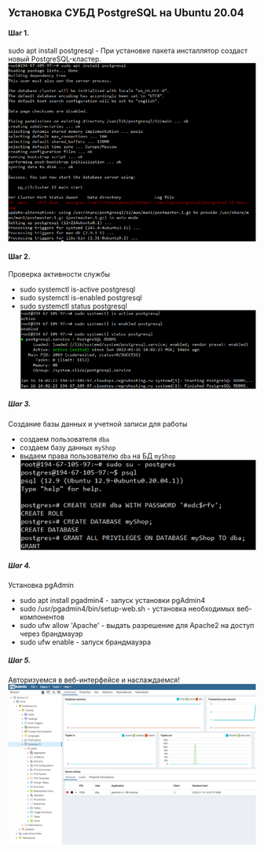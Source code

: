 ## Установка СУБД PostgreSQL на Ubuntu 20.04
#### Шаг 1.
sudo apt install postgresql - При установке пакета инсталлятор создаст новый PostgreSQL-кластер.
![](https://github.com/nikerov-kirill/OtusDB_2021/blob/master/PostgreSQL/%D0%A3%D1%81%D1%82%D0%B0%D0%BD%D0%BE%D0%B2%D0%BA%D0%B0%20%D0%A1%D0%A3%D0%91%D0%94%20PostgreSQL/step-1.png)
#### Шаг 2.
Проверка активности службы
* sudo systemctl is-active postgresql
* sudo systemctl is-enabled postgresql
* sudo systemctl status postgresql  
![](https://github.com/nikerov-kirill/OtusDB_2021/blob/master/PostgreSQL/%D0%A3%D1%81%D1%82%D0%B0%D0%BD%D0%BE%D0%B2%D0%BA%D0%B0%20%D0%A1%D0%A3%D0%91%D0%94%20PostgreSQL/step-2.png)
##### Шаг 3.
Создание базы данных и учетной записи для работы
* создаем пользователя `dba`
* создаем базу данных `myShop`
* выдаем права пользователю `dba` на БД `myShop`  
![](https://github.com/nikerov-kirill/OtusDB_2021/blob/master/PostgreSQL/%D0%A3%D1%81%D1%82%D0%B0%D0%BD%D0%BE%D0%B2%D0%BA%D0%B0%20%D0%A1%D0%A3%D0%91%D0%94%20PostgreSQL/step-3.png)
##### Шаг 4.
Установка pgAdmin
* sudo apt install pgadmin4 - запуск установки pgAdmin4
* sudo /usr/pgadmin4/bin/setup-web.sh - установка необходимых веб-компонентов
* sudo ufw allow 'Apache' - выдать разрешение для Apache2 на доступ через брандмауэр
* sudo ufw enable - запуск брандмауэра
##### Шаг 5.
Авторизуемся в веб-интерфейсе и наслаждаемся!
![](https://github.com/nikerov-kirill/OtusDB_2021/blob/master/PostgreSQL/%D0%A3%D1%81%D1%82%D0%B0%D0%BD%D0%BE%D0%B2%D0%BA%D0%B0%20%D0%A1%D0%A3%D0%91%D0%94%20PostgreSQL/step-5.png)
